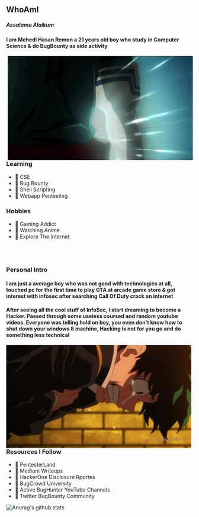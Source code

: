 ## WhoAmI

##### Assalamu Alaikum
#### I am **Mehedi Hasan Remon** a 21 years old boy who study in **Computer Science** & do **BugBounty** as side activity

<img hight="400" width="500" alt="GIF" align="right" src="https://github.com/remonsec/remonsec/blob/main/assets/deku.gif">

### Learning
- 🔰 CSE
- 🔰 Bug Bounty
- 🔰 Shell Scripting
- 🔰 Webapp Pentesting

### Hobbies
- 🔰 Gaming Addict
- 🔰 Watching Anime
- 🔰 Explore The Internet

</br>
</br>

### Personal Intro
#### I am just a average boy who was not good with technologies at all, touched pc for the first time to play GTA at arcade game store & got interest with infosec after searching Call Of Duty crack on internet

#### After seeing all the cool stuff of InfoSec, I start dreaming to become a Hacker. Passed through some useless coursed and random youtube videos. Everyone was telling hold on boy, you even don't know how to shut down your windows 8 machine, Hacking is not for you go and do something less technical

<img hight="400" width="500" alt="GIF" align="left" src="https://github.com/remonsec/remonsec/blob/main/assets/deku_cry.gif">

### Resources I Follow
- 🔰 PentesterLand
- 🔰 Medium Writeups
- 🔰 HackerOne Disclosure Rportes
- 🔰 BugCrowd University
- 🔰 Active BugHunter YouTube Channels
- 🔰 Twitter BugBounty Community

![Anurag's github stats](https://github-readme-stats.vercel.app/api?username=remonsec&theme=radical)